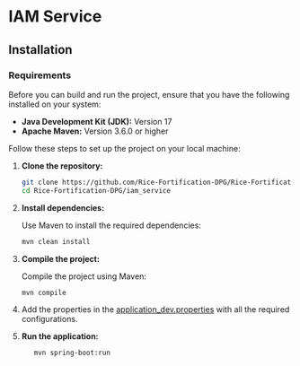 # IAM Service



## Installation

### Requirements

Before you can build and run the project, ensure that you have the following installed on your system:

- **Java Development Kit (JDK):** Version 17
- **Apache Maven:** Version 3.6.0 or higher

Follow these steps to set up the project on your local machine:

1. **Clone the repository:**

   ```bash
   git clone https://github.com/Rice-Fortification-DPG/Rice-Fortification-DPG.git
   cd Rice-Fortification-DPG/iam_service
   ```

2. **Install dependencies:**

   Use Maven to install the required dependencies:

   ```bash
   mvn clean install
   ```

3. **Compile the project:**

   Compile the project using Maven:

   ```bash
   mvn compile
   ```
4. Add the properties in the [application_dev.properties](src%2Fmain%2Fresources%application_dev.properties) with all the required configurations.

5. **Run the application:**

   ```bash
      mvn spring-boot:run
   ```
